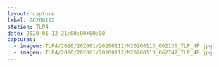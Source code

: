 ```yaml
---
layout: capture
label: 20200112
station: TLP4
date: 2020-01-12 21:00:00+00:00
capturas:
  - imagem: TLP4/2020/202001/20200112/M20200113_002130_TLP_4P.jpg
  - imagem: TLP4/2020/202001/20200112/M20200113_062747_TLP_4P.jpg
---
```

